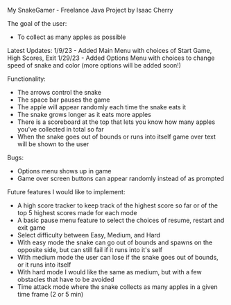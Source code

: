 My SnakeGamer - Freelance Java Project
by Isaac Cherry

The goal of the user:
- To collect as many apples as possible

Latest Updates:
1/9/23 - Added Main Menu with choices of Start Game, High Scores, Exit
1/29/23 - Added Options Menu with choices to change speed of snake and color (more options will be added soon!)

Functionality:
- The arrows control the snake
- The space bar pauses the game
- The apple will appear randomly each time the snake eats it
- The snake grows longer as it eats more apples
- There is a scoreboard at the top that lets you know how many apples you've collected in total so far
- When the snake goes out of bounds or runs into itself game over text will be shown to the user

Bugs:
- Options menu shows up in game
- Game over screen buttons can appear randomly instead of as prompted

Future features I would like to implement:
- A high score tracker to keep track of the highest score so far or of the top 5 highest scores made for each mode
- A basic pause menu feature to select the choices of resume, restart and exit game
- Select difficulty between Easy, Medium, and Hard
- With easy mode the snake can go out of bounds and spawns on the opposite side, but can still fail if it runs into it's self
- With medium mode the user can lose if the snake goes out of bounds, or it runs into itself
- With hard mode I would like the same as medium, but with a few obstacles that have to be avoided
- Time attack mode where the snake collects as many apples in a given time frame (2 or 5 min)
